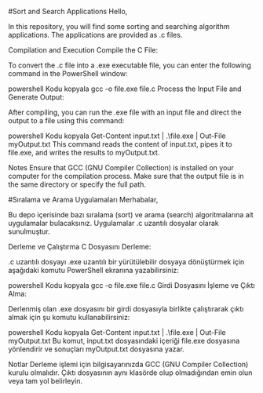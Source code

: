 #Sort and Search Applications
Hello,

In this repository, you will find some sorting and searching algorithm applications. The applications are provided as .c files.

Compilation and Execution
Compile the C File:

To convert the .c file into a .exe executable file, you can enter the following command in the PowerShell window:

powershell
Kodu kopyala
gcc -o file.exe file.c
Process the Input File and Generate Output:

After compiling, you can run the .exe file with an input file and direct the output to a file using this command:

powershell
Kodu kopyala
Get-Content input.txt | .\file.exe | Out-File myOutput.txt
This command reads the content of input.txt, pipes it to file.exe, and writes the results to myOutput.txt.

Notes
Ensure that GCC (GNU Compiler Collection) is installed on your computer for the compilation process.
Make sure that the output file is in the same directory or specify the full path.


#Sıralama ve Arama Uygulamaları
Merhabalar,

Bu depo içerisinde bazı sıralama (sort) ve arama (search) algoritmalarına ait uygulamalar bulacaksınız. Uygulamalar .c uzantılı dosyalar olarak sunulmuştur.

Derleme ve Çalıştırma
C Dosyasını Derleme:

.c uzantılı dosyayı .exe uzantılı bir yürütülebilir dosyaya dönüştürmek için aşağıdaki komutu PowerShell ekranına yazabilirsiniz:

powershell
Kodu kopyala
gcc -o file.exe file.c
Girdi Dosyasını İşleme ve Çıktı Alma:

Derlenmiş olan .exe dosyasını bir girdi dosyasıyla birlikte çalıştırarak çıktı almak için şu komutu kullanabilirsiniz:

powershell
Kodu kopyala
Get-Content input.txt | .\file.exe | Out-File myOutput.txt
Bu komut, input.txt dosyasındaki içeriği file.exe dosyasına yönlendirir ve sonuçları myOutput.txt dosyasına yazar.

Notlar
Derleme işlemi için bilgisayarınızda GCC (GNU Compiler Collection) kurulu olmalıdır.
Çıktı dosyasının aynı klasörde olup olmadığından emin olun veya tam yol belirleyin.

